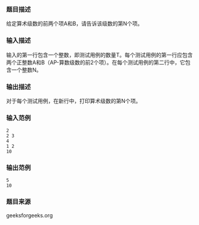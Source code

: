 
### 题目描述
给定算术级数的前两个项A和B，请告诉该级数的第N个项。
### 输入描述
输入的第一行包含一个整数，即测试用例的数量T。每个测试用例的第一行应包含两个正整数A和B（AP-算数级数的前2个项）。在每个测试用例的第二行中，它包含一个整数N。
### 输出描述
对于每个测试用例，在新行中，打印算术级数的第N个项。
### 输入范例
```
2
2 3
4
1 2
10
```
### 输出范例
```
5
10
```
### 题目来源
geeksforgeeks.org

